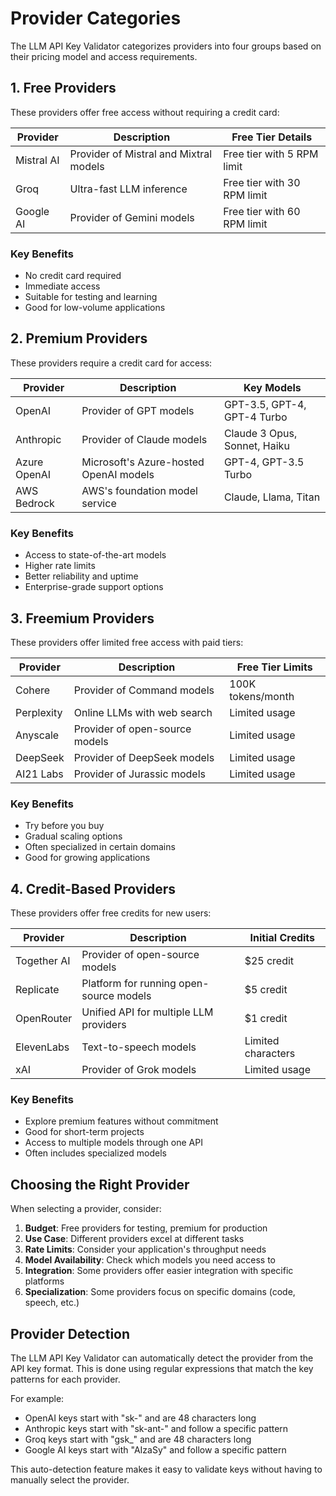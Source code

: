 # Provider Categories

The LLM API Key Validator categorizes providers into four groups based on their pricing model and access requirements.

## 1. Free Providers

These providers offer free access without requiring a credit card:

| Provider | Description | Free Tier Details |
|----------|-------------|-------------------|
| Mistral AI | Provider of Mistral and Mixtral models | Free tier with 5 RPM limit |
| Groq | Ultra-fast LLM inference | Free tier with 30 RPM limit |
| Google AI | Provider of Gemini models | Free tier with 60 RPM limit |

### Key Benefits
- No credit card required
- Immediate access
- Suitable for testing and learning
- Good for low-volume applications

## 2. Premium Providers

These providers require a credit card for access:

| Provider | Description | Key Models |
|----------|-------------|------------|
| OpenAI | Provider of GPT models | GPT-3.5, GPT-4, GPT-4 Turbo |
| Anthropic | Provider of Claude models | Claude 3 Opus, Sonnet, Haiku |
| Azure OpenAI | Microsoft's Azure-hosted OpenAI models | GPT-4, GPT-3.5 Turbo |
| AWS Bedrock | AWS's foundation model service | Claude, Llama, Titan |

### Key Benefits
- Access to state-of-the-art models
- Higher rate limits
- Better reliability and uptime
- Enterprise-grade support options

## 3. Freemium Providers

These providers offer limited free access with paid tiers:

| Provider | Description | Free Tier Limits |
|----------|-------------|------------------|
| Cohere | Provider of Command models | 100K tokens/month |
| Perplexity | Online LLMs with web search | Limited usage |
| Anyscale | Provider of open-source models | Limited usage |
| DeepSeek | Provider of DeepSeek models | Limited usage |
| AI21 Labs | Provider of Jurassic models | Limited usage |

### Key Benefits
- Try before you buy
- Gradual scaling options
- Often specialized in certain domains
- Good for growing applications

## 4. Credit-Based Providers

These providers offer free credits for new users:

| Provider | Description | Initial Credits |
|----------|-------------|-----------------|
| Together AI | Provider of open-source models | $25 credit |
| Replicate | Platform for running open-source models | $5 credit |
| OpenRouter | Unified API for multiple LLM providers | $1 credit |
| ElevenLabs | Text-to-speech models | Limited characters |
| xAI | Provider of Grok models | Limited usage |

### Key Benefits
- Explore premium features without commitment
- Good for short-term projects
- Access to multiple models through one API
- Often includes specialized models

## Choosing the Right Provider

When selecting a provider, consider:

1. **Budget**: Free providers for testing, premium for production
2. **Use Case**: Different providers excel at different tasks
3. **Rate Limits**: Consider your application's throughput needs
4. **Model Availability**: Check which models you need access to
5. **Integration**: Some providers offer easier integration with specific platforms
6. **Specialization**: Some providers focus on specific domains (code, speech, etc.)

## Provider Detection

The LLM API Key Validator can automatically detect the provider from the API key format. This is done using regular expressions that match the key patterns for each provider.

For example:
- OpenAI keys start with "sk-" and are 48 characters long
- Anthropic keys start with "sk-ant-" and follow a specific pattern
- Groq keys start with "gsk_" and are 48 characters long
- Google AI keys start with "AIzaSy" and follow a specific pattern

This auto-detection feature makes it easy to validate keys without having to manually select the provider.
